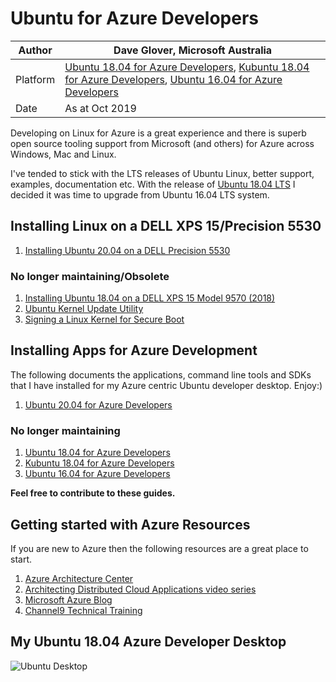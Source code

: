 # Ubuntu for Azure Developers

|Author|Dave Glover, Microsoft Australia|
|----|---|
|Platform| [Ubuntu 18.04 for Azure Developers](docs/Ubuntu1804.md), [Kubuntu 18.04 for Azure Developers](docs/Kubuntu1804.md), [Ubuntu 16.04 for Azure Developers](docs/Ubuntu1604.md)|
|Date|As at Oct 2019|

Developing on Linux for Azure is a great experience and there is superb open source tooling support from Microsoft (and others) for Azure across Windows, Mac and Linux.

I've tended to stick with the LTS releases of Ubuntu Linux, better support, examples, documentation etc. With the release of [Ubuntu 18.04 LTS](https://www.ubuntu.com/desktop) I decided it was time to upgrade from Ubuntu 16.04 LTS system.

## Installing Linux on a DELL XPS 15/Precision 5530

1. [Installing Ubuntu 20.04 on a DELL Precision 5530](./docs/dell-precision-5530.md)

### No longer maintaining/Obsolete

1. [Installing Ubuntu 18.04 on a DELL XPS 15 Model 9570 (2018)](docs/dellxps15.md)
2. [Ubuntu Kernel Update Utility](https://www.omgubuntu.co.uk/2017/02/ukuu-easy-way-to-install-mainline-kernel-ubuntu)
3. [Signing a Linux Kernel for Secure Boot](docs/signing-kernel-for-secure-boot.md)

## Installing Apps for Azure Development

The following documents the applications, command line tools and SDKs that I have installed for my Azure centric Ubuntu developer desktop. Enjoy:)

1. [Ubuntu 20.04 for Azure Developers](docs/Ubuntu2004.md)

### No longer maintaining

1. [Ubuntu 18.04 for Azure Developers](docs/Ubuntu1804.md)
2. [Kubuntu 18.04 for Azure Developers](docs/Kubuntu1804.md)
3. [Ubuntu 16.04 for Azure Developers](docs/Ubuntu1604.md)

**Feel free to contribute to these guides.**

## Getting started with Azure Resources

If you are new to Azure then the following resources are a great place to start.

1. [Azure Architecture Center](https://docs.microsoft.com/azure/architecture/?WT.mc_id=iot-0000-dglover)
2. [Architecting Distributed Cloud Applications video series](https://www.youtube.com/watch?v=xJMbkZvuVO0&list=PL9XzOCngAkqs0Q8ZRdafnSYExKQurZrBY)
3. [Microsoft Azure Blog](https://azure.microsoft.com/blog/?WT.mc_id=iot-0000-dglover)
4. [Channel9 Technical Training](https://channel9.msdn.com/?WT.mc_id=iot-0000-dglover)

## My Ubuntu 18.04 Azure Developer Desktop

![Ubuntu Desktop](/resources/ubuntu-desktop.jpg)